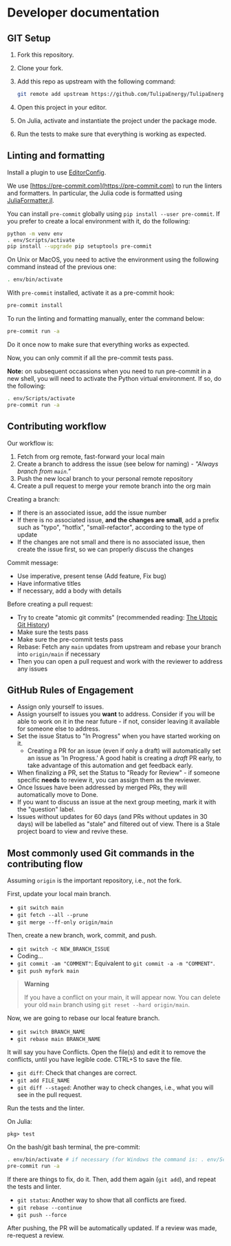 
# Developer documentation

## GIT Setup

1. Fork this repository.
2. Clone your fork.
3. Add this repo as upstream with the following command:

   ```bash
   git remote add upstream https://github.com/TulipaEnergy/TulipaEnergyModel.jl
   ```

4. Open this project in your editor.
5. On Julia, activate and instantiate the project under the package mode.
6. Run the tests to make sure that everything is working as expected.

## Linting and formatting

Install a plugin to use [EditorConfig](https://editorconfig.org).

We use [https://pre-commit.com](https://pre-commit.com) to run the linters and formatters.
In particular, the Julia code is formatted using [JuliaFormatter.jl](https://github.com/domluna/JuliaFormatter.jl).

You can install `pre-commit` globally using `pip install --user pre-commit`.
If you prefer to create a local environment with it, do the following:

```bash
python -m venv env
. env/Scripts/activate
pip install --upgrade pip setuptools pre-commit
```

On Unix or MacOS, you need to active the environment using the following command instead of the previous one:

```bash
. env/bin/activate
```

With `pre-commit` installed, activate it as a pre-commit hook:

```bash
pre-commit install
```

To run the linting and formatting manually, enter the command below:

```bash
pre-commit run -a
```

Do it once now to make sure that everything works as expected.

Now, you can only commit if all the pre-commit tests pass.

**Note:** on subsequent occassions when you need to run pre-commit in a new shell, you will need to activate the Python virtual environment. If so, do the following:

```bash
. env/Scripts/activate
pre-commit run -a
```

## Contributing workflow

Our workflow is:

1. Fetch from org remote, fast-forward your local main
2. Create a branch to address the issue (see below for naming) - *"Always branch from `main`."*
3. Push the new local branch to your personal remote repository
4. Create a pull request to merge your remote branch into the org main

Creating a branch:

- If there is an associated issue, add the issue number
- If there is no associated issue, **and the changes are small**, add a prefix such as "typo", "hotfix", "small-refactor", according to the type of update
- If the changes are not small and there is no associated issue, then create the issue first, so we can properly discuss the changes

Commit message:

- Use imperative, present tense (Add feature, Fix bug)
- Have informative titles
- If necessary, add a body with details

Before creating a pull request:

- Try to create "atomic git commits" (recommended reading: [The Utopic Git History](https://blog.esciencecenter.nl/the-utopic-git-history-d44b81c09593))
- Make sure the tests pass
- Make sure the pre-commit tests pass
- Rebase: Fetch any `main` updates from upstream and rebase your branch into `origin/main` if necessary
- Then you can open a pull request and work with the reviewer to address any issues

## GitHub Rules of Engagement

- Assign only yourself to issues.
- Assign yourself to issues you **want** to address. Consider if you will be able to work on it in the near future - if not, consider leaving it available for someone else to address.
- Set the issue Status to "In Progress" when you have started working on it.
  - Creating a PR for an issue (even if only a draft) will automatically set an issue as 'In Progress.' A good habit is creating a *draft* PR early, to take advantage of this automation and get feedback early.
- When finalizing a PR, set the Status to "Ready for Review" - if someone specific **needs** to review it, you can assign them as the reviewer.
- Once Issues have been addressed by merged PRs, they will automatically move to Done.
- If you want to discuss an issue at the next group meeting, mark it with the "question" label.
- Issues without updates for 60 days (and PRs without updates in 30 days) will be labelled as "stale" and filtered out of view. There is a Stale project board to view and revive these.

## Most commonly used Git commands in the contributing flow

Assuming `origin` is the important repository, i.e., not the fork.

First, update your local main branch.

- `git switch main`
- `git fetch --all --prune`
- `git merge --ff-only origin/main`

Then, create a new branch, work, commit, and push.

- `git switch -c NEW_BRANCH_ISSUE`
- Coding...
- `git commit -am "COMMENT"`: Equivalent to `git commit -a -m "COMMENT"`.
- `git push myfork main`

> **Warning**
>
> If you have a conflict on your main, it will appear now. You can delete your old `main` branch using `git reset --hard origin/main`.

Now, we are going to rebase our local feature branch.

- `git switch BRANCH_NAME`
- `git rebase main BRANCH_NAME`

It will say you have Conflicts. Open the file(s) and edit it to remove the conflicts, until you have legible code. CTRL+S to save the file.

- `git diff`: Check that changes are correct.
- `git add FILE_NAME`
- `git diff --staged`: Another way to check changes, i.e., what you will see in the pull request.

Run the tests and the linter.

On Julia:

```julia-pkg
pkg> test
```

On the bash/git bash terminal, the pre-commit:

```bash
. env/bin/activate # if necessary (for Windows the command is: . env/Scripts/activate)
pre-commit run -a
```

If there are things to fix, do it.
Then, add them again (`git add`), and repeat the tests and linter.

- `git status`: Another way to show that all conflicts are fixed.
- `git rebase --continue`
- `git push --force`

After pushing, the PR will be automatically updated.
If a review was made, re-request a review.
